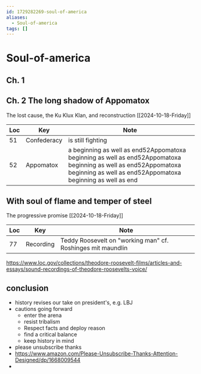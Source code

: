 ```yaml
---
id: 1729282269-soul-of-america
aliases:
  - Soul-of-america
tags: []
---
```


# Soul-of-america

## Ch. 1

## Ch. 2 The long shadow of Appomatox

The lost cause, the Ku Klux Klan, and reconstruction
[[2024-10-18-Friday]]

| Loc | Key         | Note                                                                                                                                                                           |
| --- | ----------- | ------------------------------------------------------------------------------------------------------------------------------------------------------------------------------ |
| 51  | Confederacy | is still fighting                                                                                                                                                              |
| 52  | Appomatox   | a beginning as well as end52Appomatoxa beginning as well as end52Appomatoxa beginning as well as end52Appomatoxa beginning as well as end52Appomatoxa beginning as well as end |

## With soul of flame and temper of steel

The progressive promise
[[2024-10-18-Friday]]

| Loc | Key       | Note                                                        |
| --- | --------- | ----------------------------------------------------------- |
| 77  | Recording | Teddy Roosevelt on "working man" cf. Roshinges mit maundlin |

<https://www.loc.gov/collections/theodore-roosevelt-films/articles-and-essays/sound-recordings-of-theodore-roosevelts-voice/>

## conclusion

- history revises our take on president's, e.g. LBJ
- cautions going forward
	- enter the arena
	- resist tribalism
	- Respect facts and deploy reason
	- find a critical balance
	- keep history in mind
- please unsubscrìbe thanks
- https://www.amazon.com/Please-Unsubscribe-Thanks-Attention-Designed/dp/1668009544
- 